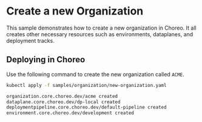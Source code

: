 # Create a new Organization
This sample demonstrates how to create a new organization in Choreo. It all creates other necessary resources such as environments, dataplanes, and deployment tracks.

## Deploying in Choreo
Use the following command to create the new organization called `ACME`.

```bash
kubectl apply -f samples/organization/new-organization.yaml
``` 

```bash
organization.core.choreo.dev/acme created
dataplane.core.choreo.dev/dp-local created
deploymentpipeline.core.choreo.dev/default-pipeline created
environment.core.choreo.dev/development created
```